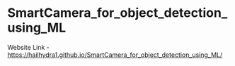 # SmartCamera_for_object_detection_using_ML
Website Link - https://hailhydra1.github.io/SmartCamera_for_object_detection_using_ML/
